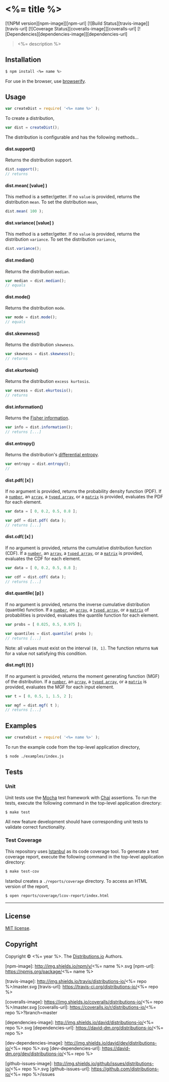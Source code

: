 <%= title %>
===
[![NPM version][npm-image]][npm-url] [![Build Status][travis-image]][travis-url] [![Coverage Status][coveralls-image]][coveralls-url] [![Dependencies][dependencies-image]][dependencies-url]

> <%= description %>


## Installation

``` bash
$ npm install <%= name %>
```

For use in the browser, use [browserify](https://github.com/substack/node-browserify).


## Usage


``` javascript
var createDist = require( '<%= name %>' );
```

To create a distribution,

``` javascript
var dist = createDist();
```

The distribution is configurable and has the following methods...


#### dist.support()

Returns the distribution support.

``` javascript
dist.support();
// returns
```


#### dist.mean( [value] )

This method is a setter/getter. If no `value` is provided, returns the distribution `mean`. To set the distribution `mean`,

``` javascript
dist.mean( 100 );
```


#### dist.variance( [value] )

This method is a setter/getter. If no `value` is provided, returns the distribution `variance`. To set the distribution `variance`,

``` javascript
dist.variance();
```


#### dist.median()

Returns the distribution `median`.

``` javascript
var median = dist.median();
// equals
```


#### dist.mode()

Returns the distribution `mode`.

``` javascript
var mode = dist.mode();
// equals
```


#### dist.skewness()

Returns the distribution `skewness`.

``` javascript
var skewness = dist.skewness();
// returns
```

#### dist.ekurtosis()

Returns the distribution `excess kurtosis`.

``` javascript
var excess = dist.ekurtosis();
// returns
```


#### dist.information()

Returns the [Fisher information](http://en.wikipedia.org/wiki/Fisher_information).

``` javascript
var info = dist.information();
// returns [...]
```


#### dist.entropy()

Returns the distribution's [differential entropy](http://en.wikipedia.org/wiki/Differential_entropy).

``` javascript
var entropy = dist.entropy();
//
```

#### dist.pdf( [x] )

If no argument is provided, returns the probability density function (PDF). If a [`number`](https://developer.mozilla.org/en-US/docs/Web/JavaScript/Reference/Global_Objects/Number), an [`array`](https://developer.mozilla.org/en-US/docs/Web/JavaScript/Reference/Global_Objects/Array), a [`typed array`](https://developer.mozilla.org/en-US/docs/Web/JavaScript/Typed_arrays), or a [`matrix`](https://github.com/dstructs/matrix) is provided, evaluates the PDF for each element.

``` javascript
var data = [ 0, 0.2, 0.5, 0.8 ];

var pdf = dist.pdf( data );
// returns [...]
```

#### dist.cdf( [x] )

If no argument is provided, returns the cumulative distribution function (CDF). If a [`number`](https://developer.mozilla.org/en-US/docs/Web/JavaScript/Reference/Global_Objects/Number), an [`array`](https://developer.mozilla.org/en-US/docs/Web/JavaScript/Reference/Global_Objects/Array), a [`typed array`](https://developer.mozilla.org/en-US/docs/Web/JavaScript/Typed_arrays), or a [`matrix`](https://github.com/dstructs/matrix) is provided, evaluates the CDF for each element.


``` javascript
var data = [ 0, 0.2, 0.5, 0.8 ];

var cdf = dist.cdf( data );
// returns [...]
```


#### dist.quantile( [p] )

If no argument is provided, returns the inverse cumulative distribution (quantile) function. If a [`number`](https://developer.mozilla.org/en-US/docs/Web/JavaScript/Reference/Global_Objects/Number), an [`array`](https://developer.mozilla.org/en-US/docs/Web/JavaScript/Reference/Global_Objects/Array), a [`typed array`](https://developer.mozilla.org/en-US/docs/Web/JavaScript/Typed_arrays), or a [`matrix`](https://github.com/dstructs/matrix) of probabilities is provided, evaluates the quantile function for each element.

``` javascript
var probs = [ 0.025, 0.5, 0.975 ];

var quantiles = dist.quantile( probs );
// returns [...]
```

Note: all values must exist on the interval `[0, 1]`. The function returns `NaN` for a value not satisfying this condition.

#### dist.mgf( [t] )

If no argument is provided, returns the moment generating function (MGF) of the distribution. If a [`number`](https://developer.mozilla.org/en-US/docs/Web/JavaScript/Reference/Global_Objects/Number), an [`array`](https://developer.mozilla.org/en-US/docs/Web/JavaScript/Reference/Global_Objects/Array), a [`typed array`](https://developer.mozilla.org/en-US/docs/Web/JavaScript/Typed_arrays), or a [`matrix`](https://github.com/dstructs/matrix) is provided, evaluates the MGF for each input element.

``` javascript
var t = [ 0, 0.5, 1, 1.5, 2 ];

var mgf = dist.mgf( t );
// returns [...]
```

## Examples

``` javascript
var createDist = require( '<%= name %>' );
```

To run the example code from the top-level application directory,

``` bash
$ node ./examples/index.js
```


## Tests

### Unit

Unit tests use the [Mocha](http://mochajs.org) test framework with [Chai](http://chaijs.com) assertions. To run the tests, execute the following command in the top-level application directory:

``` bash
$ make test
```

All new feature development should have corresponding unit tests to validate correct functionality.


### Test Coverage

This repository uses [Istanbul](https://github.com/gotwarlost/istanbul) as its code coverage tool. To generate a test coverage report, execute the following command in the top-level application directory:

``` bash
$ make test-cov
```

Istanbul creates a `./reports/coverage` directory. To access an HTML version of the report,

``` bash
$ open reports/coverage/lcov-report/index.html
```


---
## License

[MIT license](http://opensource.org/licenses/MIT).


## Copyright

Copyright &copy; <%= year %>. The [Distributions.io](https://github.com/distributions-io) Authors.


[npm-image]: http://img.shields.io/npm/v/<%= name %>.svg
[npm-url]: https://npmjs.org/package/<%= name %>

[travis-image]: http://img.shields.io/travis/distributions-io/<%= repo %>/master.svg
[travis-url]: https://travis-ci.org/distributions-io/<%= repo %>

[coveralls-image]: https://img.shields.io/coveralls/distributions-io/<%= repo %>/master.svg
[coveralls-url]: https://coveralls.io/r/distributions-io/<%= repo %>?branch=master

[dependencies-image]: http://img.shields.io/david/distributions-io/<%= repo %>.svg
[dependencies-url]: https://david-dm.org/distributions-io/<%= repo %>

[dev-dependencies-image]: http://img.shields.io/david/dev/distributions-io/<%= repo %>.svg
[dev-dependencies-url]: https://david-dm.org/dev/distributions-io/<%= repo %>

[github-issues-image]: http://img.shields.io/github/issues/distributions-io/<%= repo %>.svg
[github-issues-url]: https://github.com/distributions-io/<%= repo %>/issues
